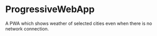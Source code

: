 # ProgressiveWebApp
A PWA which shows weather of selected cities even when there is no network connection.
